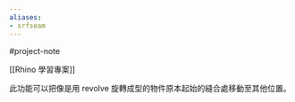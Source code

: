 ```yaml
---
aliases:
- srfseam
---
```


#project-note 

[[Rhino 學習專案]]

此功能可以把像是用 revolve 旋轉成型的物件原本起始的縫合處移動至其他位置。
